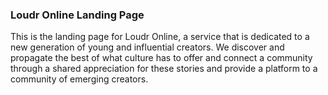 ### Loudr Online Landing Page

This is the landing page for Loudr Online, a service that is dedicated to a new generation of young and influential creators. We discover and propagate the best of what culture has to offer and connect a community through a shared appreciation for these stories and provide a platform to a community of emerging creators.
